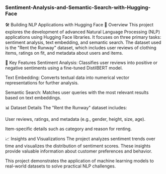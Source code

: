 ### Sentiment-Analysis-and-Semantic-Search-with-Hugging-Face

🛠 Building NLP Applications with Hugging Face
📖 Overview
This project explores the development of advanced Natural Language Processing (NLP) applications using Hugging Face libraries. It focuses on three primary tasks: sentiment analysis, text embedding, and semantic search. The dataset used is the "Rent the Runway" dataset, which includes user reviews of clothing items, ratings on fit, and metadata about users and items.

🔧 Key Features
Sentiment Analysis: Classifies user reviews into positive or negative sentiments using a fine-tuned DistilBERT model.

Text Embedding: Converts textual data into numerical vector representations for further analysis.

Semantic Search: Matches user queries with the most relevant results based on text embeddings.

📊 Dataset Details
The "Rent the Runway" dataset includes:

User reviews, ratings, and metadata (e.g., gender, height, size, age).

Item-specific details such as category and reason for renting.

📈 Insights and Visualizations
The project analyzes sentiment trends over time and visualizes the distribution of sentiment scores. These insights provide valuable information about customer preferences and behavior.

This project demonstrates the application of machine learning models to real-world datasets to solve practical NLP challenges.
